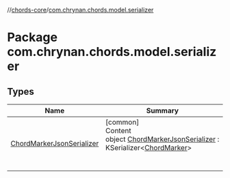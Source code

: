 //[chords-core](../../index.md)/[com.chrynan.chords.model.serializer](index.md)



# Package com.chrynan.chords.model.serializer  


## Types  
  
|  Name |  Summary | 
|---|---|
| <a name="com.chrynan.chords.model.serializer/ChordMarkerJsonSerializer///PointingToDeclaration/"></a>[ChordMarkerJsonSerializer](-chord-marker-json-serializer/index.md)| <a name="com.chrynan.chords.model.serializer/ChordMarkerJsonSerializer///PointingToDeclaration/"></a>[common]  <br>Content  <br>object [ChordMarkerJsonSerializer](-chord-marker-json-serializer/index.md) : KSerializer<[ChordMarker](../com.chrynan.chords.model/-chord-marker/index.md)>   <br><br><br>|

